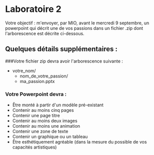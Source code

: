 # Laboratoire 2
Votre objectif : m'envoyer, par MIO, avant le mercredi 9 septembre, un powerpoint qui décrit une de vos passions dans un fichier .zip dont l'arborescence est décrite ci-dessous.

## Quelques détails supplémentaires :

###Votre fichier zip devra avoir l'arborescence suivante :

- votre_nom/
  - nom_de_votre_passion/
  - ma_passion.pptx

### Votre Powerpoint devra :
  - Être monté à partir d'un modèle pré-existant
  - Contenir au moins cinq pages
  - Contenir une page titre
  - Contenir au moins deux images
  - Contenir au moins une animation
  - Contenir une zone de texte
  - Contenir un graphique ou un tableau
  - Être esthétiquement agréable (dans la mesure du possible de vos capacités artistiques)
